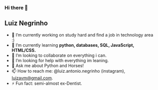 ### Hi there 👋
 **Luiz Negrinho**
---
- 🔭 I’m currently working on study hard and find a job in technology area :) 
- 🌱 I’m currently learning **python, databases, SQL, JavaScript, HTML/CSS.**
- 👯 I’m looking to collaborate on everything i can.
- 🤔 I’m looking for help with everything im leaning.
- 💬 Ask me about Python and Horses!
- 📫 How to reach me: @luiz.antonio.negrinho (instagram), luizavm@gmail.com.
- ⚡ Fun fact: semi-almost ex-Dentist.

